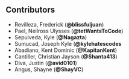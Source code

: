 ## Contributors
- Revilleza, Frederick (**@blissfuljuan**)
- Pael, Neilross Ulysses (**@tetWantsToCode**)
- Sepulveda, Kyle (**@Nagazta**)
- Sumucad, Joseph Kyle (**@kylehatescodes**
- Abadiano, Kent Dominic (**@KapitanKent**)
- Cantiller, Christian Jayson (**@Shanta413**)
- Diva, Justin (**@avid0101**)
- Angus, Shayne (**@ShayVC**)